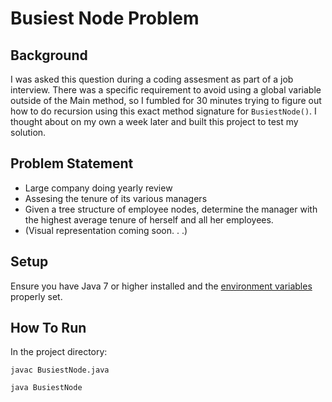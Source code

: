 # Busiest Node Problem

Background
-----------
I was asked this question during a coding assesment as part of a job interview. There was a specific requirement to avoid using a global variable outside of the Main method, so I fumbled for 30 minutes trying to figure out how to do recursion using this exact method signature for `BusiestNode()`. I thought about on my own a week later and built this project to test my solution.

Problem Statement
-----------------
 * Large company doing yearly review
 * Assesing the tenure of its various managers
 * Given a tree structure of employee nodes, determine the manager with the highest average tenure of herself and all her employees.
 * (Visual representation coming soon. . .)

Setup
-----
Ensure you have Java 7 or higher installed and the [environment variables](https://docs.oracle.com/javase/tutorial/essential/environment/paths.html) properly set.

How To Run
----------
In the project directory:

`javac BusiestNode.java`

`java BusiestNode`
